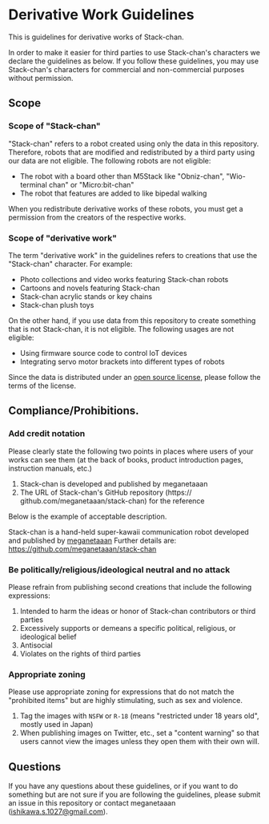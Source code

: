 # Derivative Work Guidelines

This is guidelines for derivative works of Stack-chan.

In order to make it easier for third parties to use Stack-chan's characters we declare the guidelines as below.
If you follow these guidelines, you may use Stack-chan's characters for commercial and non-commercial purposes without permission.

## Scope

### Scope of "Stack-chan"

"Stack-chan" refers to a robot created using only the data in this repository.
Therefore, robots that are modified and redistributed by a third party using our data are not eligible.
The following robots are not eligible:

- The robot with a board other than M5Stack like "Obniz-chan", "Wio-terminal chan" or "Micro:bit-chan"
- The robot that features are added to like bipedal walking

When you redistribute derivative works of these robots, you must get a permission from the creators of the respective works.

### Scope of "derivative work"

The term "derivative work" in the guidelines refers to creations that use the "Stack-chan" character.
For example:

- Photo collections and video works featuring Stack-chan robots
- Cartoons and novels featuring Stack-chan
- Stack-chan acrylic stands or key chains
- Stack-chan plush toys

On the other hand, if you use data from this repository to create something that is not Stack-chan, it is not eligible.
The following usages are not eligible:

- Using firmware source code to control IoT devices
- Integrating servo motor brackets into different types of robots

Since the data is distributed under an [open source license](./LICENSE), please follow the terms of the license.

## Compliance/Prohibitions.

### Add credit notation

Please clearly state the following two points in places where users of your works can see them (at the back of books, product introduction pages, instruction manuals, etc.)

1. Stack-chan is developed and published by meganetaaan
2. The URL of Stack-chan's GitHub repository (https:// github.com/meganetaaan/stack-chan) for the reference

Below is the example of acceptable description.

Stack-chan is a hand-held super-kawaii communication robot developed and published by [meganetaaan](https://twitter.com/meganetaaan)
Further details are: https://github.com/meganetaaan/stack-chan

### Be politically/religious/ideological neutral and no attack

Please refrain from publishing second creations that include the following expressions:

1. Intended to harm the ideas or honor of Stack-chan contributors or third parties
2. Excessively supports or demeans a specific political, religious, or ideological belief
3. Antisocial
4. Violates on the rights of third parties

### Appropriate zoning

Please use appropriate zoning for expressions that do not match the "prohibited items" but are highly stimulating, such as sex and violence.

1. Tag the images with `NSFW` or `R-18` (means "restricted under 18 years old", mostly used in Japan)
2. When publishing images on Twitter, etc., set a "content warning" so that users cannot view the images unless they open them with their own will.

## Questions

If you have any questions about these guidelines, or if you want to do something but are not sure if you are following the guidelines, 
please submit an issue in this repository or contact meganetaaan (ishikawa.s.1027@gmail.com).
